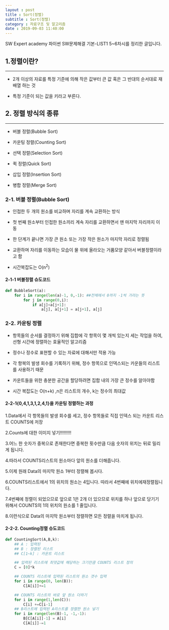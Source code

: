 ```yaml
---
layout : post
title : Sort(정렬)
subtitle : Sort(정렬)
category : 자료구조 및 알고리즘
date : 2019-09-03 11:40:00
---
```



SW Expert academy 파이썬 SW문제해결 기본-LIST1 5~6차시를 정리한 글입니다.

## 1.정렬이란?
-----

- 2개 이상의 자료를 특정 기준에 의해 작은 값부터 큰 값 혹은 그 반대의 순서대로 재배열 하는 것


- 특정 기준이 되는 값을 키라고 부른다.  


## 2. 정렬 방식의 종류
---

- 버블 정렬(Bubble Sort)  


- 카운팅 정렬(Counting Sort)  


- 선택 정렬(Selection Sort)


- 퀵 정렬(Quick Sort)


- 삽입 정렬(Insertion Sort)


- 병합 정렬(Merge Sort)

### 2-1. 버블 정렬(Bubble Sort)

- 인접한 두 개의 원소를 비교하며 자리를 계속 교환하는 방식



- 첫 번째 원소부터 인접한 원소끼리 계속 자리를 교환하면서 맨 마지막 자리까지 이동


- 한 단계가 끝나면 가장 큰 원소 또는 가장 작은 원소가 마지막 자리로 정렬됨


- 교환하며 자리를 이동하는 모습이 물 위에 올라오는 거품모양 같아서 버블정렬이라고 함



- 시간복잡도는 O(n<sup>2</sup>)

#### 2-1-1 버블정렬 슈도코드


```python
def BubbleSort(a):
    for i in range(len(a)-1, 0,-1): ##전체에서 0까지 -1씩 가라는 뜻
        for j in range(0,i):
            if a[j]<a[j+1]:
                a[j], a[j+1] = a[j+1], a[j]
```

### 2-2. 카운팅 정렬

- 항목들의 순서를 결정하기 위해 집합에 각 항목이 몇 개씩 있는지 세는 작업을 하여, 선형 시간에 정렬하는 효율적인 알고리즘


- 정수나 정수로 표현할 수 있는 자료에 대해서만 적용 가능


- 각 항복의 발생 회수를 기록하기 위해, 정수 항목으로 인덱스되는 카운들의 리스트를 사용하기 때문


- 카운트들을 위한 충분한 공간을 할당하려면 집합 내의 가장 큰 정수를 알아야함


- 시간 복잡도는 O(n+k) ,n은 리스트의 개수, k는 정수의 최대값



#### 2-2-1{0,4,1,3,1,2,4,1}을 카운팅 정렬하는 과정

1.Data에서 각 항목들의 발생 회수를 세고, 정수 항목들로 직접 인덱스 되는 카운트 리스트 COUNTS에 저장


2.Counts에 대한 이미지 넣기!!!!!!!!!


3.어느 한 숫자가 중복으로 존재한다면 중복한 횟수만큼 다음 숫자의 위치는 뒤로 밀리게 됩니다.  


4.따라서 COUNTS리스트의 원소마다 앞의 원소를 더해줍니다.   


5.이제 원래 Data의 마지막 원소 1부터 정렬해 봅시다.  


6.COUNTS리스트에서 1의 위치의 원소는 4입니다. 따라서 4번째에 위치에재정렬됩니다.


7.4번째에 정렬이 되었으므로 앞으로 1은 2개 더 있으므로 위치를 하나 앞으로 당기기 위해서 COUNTS의 1의 위치의 원소를 1 줄입니다.


8.이런식으로 Data의 마지막 원소부터 정렬하면 모든 정렬을 마치게 됩니다.

#### 2-2-2. Counting정렬 슈도코드


```python
def CountingSort(A,B,k):
    ## A : 입력된
    ## B : 정렬된 리스트
    ## C[1~k] : 카운트 리스트

    ## 입력된 리스트에 최댓값에 해당하는 크기만큼 COUNTS 리스트 정의
    C = [0]*k

    ## COUNTS 리스트에 입력된 리스트의 원소 갯수 입력
    for i in range(0, len(B)):
        C[A[i]]+=1

    ## COUNTS 리스트의 바로 앞 원소 더하기
    for i in range(1,len(C)):
        C[i] +=C[i-1]
    ## B리스트에 입력된 A리스트를 정렬한 원소 넣기    
    for i in range(len(B)-1, -1,-1):
        B[C[A[i]]-1] = A[i]
        C[A[i]]-=1
```




```python

```


```python

```


```python

```


```python

```


```python

```


```python

```


```python

```


```python

```


```python

```


```python

```
